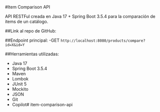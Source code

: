 #Item Comparison API

API RESTFul creada en Java 17 + Spring Boot 3.5.4 para la comparación de items de un catálogo.

##Link al repo de GitHub:


##Endpoint principal: 
-GET `http://localhost:8080/products/compare?id=X&id=Y`

##Herramientas utilizadas:
- Java 17
- Spring Boot 3.5.4
- Maven
- Lombok
- JUnit 5
- Mockito
- JSON
- Git
- Copilot# item-comparison-api

